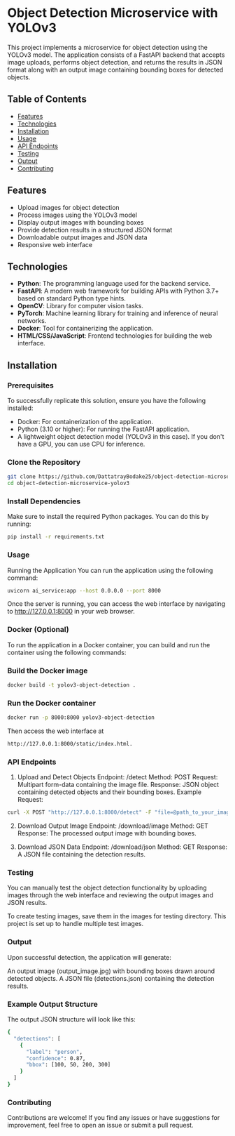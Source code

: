 # Object Detection Microservice with YOLOv3

This project implements a microservice for object detection using the YOLOv3 model. The application consists of a FastAPI backend that accepts image uploads, performs object detection, and returns the results in JSON format along with an output image containing bounding boxes for detected objects.

## Table of Contents

- [Features](#features)
- [Technologies](#technologies)
- [Installation](#installation)
- [Usage](#usage)
- [API Endpoints](#api-endpoints)
- [Testing](#testing)
- [Output](#output)
- [Contributing](#contributing)

## Features

- Upload images for object detection
- Process images using the YOLOv3 model
- Display output images with bounding boxes
- Provide detection results in a structured JSON format
- Downloadable output images and JSON data
- Responsive web interface

## Technologies

- **Python**: The programming language used for the backend service.
- **FastAPI**: A modern web framework for building APIs with Python 3.7+ based on standard Python type hints.
- **OpenCV**: Library for computer vision tasks.
- **PyTorch**: Machine learning library for training and inference of neural networks.
- **Docker**: Tool for containerizing the application.
- **HTML/CSS/JavaScript**: Frontend technologies for building the web interface.

## Installation

### Prerequisites

To successfully replicate this solution, ensure you have the following installed:

- Docker: For containerization of the application.
- Python (3.10 or higher): For running the FastAPI application.
- A lightweight object detection model (YOLOv3 in this case). If you don't have a GPU, you can use CPU for inference.

### Clone the Repository

```bash
git clone https://github.com/DattatrayBodake25/object-detection-microservice-yolov3.git
cd object-detection-microservice-yolov3
```

### Install Dependencies
Make sure to install the required Python packages. You can do this by running:
```bash
pip install -r requirements.txt
```

### Usage
Running the Application
You can run the application using the following command:
```bash
uvicorn ai_service:app --host 0.0.0.0 --port 8000
```
Once the server is running, you can access the web interface by navigating to http://127.0.0.1:8000 in your web browser.

### Docker (Optional)
To run the application in a Docker container, you can build and run the container using the following commands:

### Build the Docker image
```bash
docker build -t yolov3-object-detection .
```

### Run the Docker container
```bash
docker run -p 8000:8000 yolov3-object-detection
```
Then access the web interface at
```bash
http://127.0.0.1:8000/static/index.html.
```

### API Endpoints
1. Upload and Detect Objects
Endpoint: /detect
Method: POST
Request: Multipart form-data containing the image file.
Response: JSON object containing detected objects and their bounding boxes.
Example Request:
```bash
curl -X POST "http://127.0.0.1:8000/detect" -F "file=@path_to_your_image.jpg"
```
2. Download Output Image
Endpoint: /download/image
Method: GET
Response: The processed output image with bounding boxes.

3. Download JSON Data
Endpoint: /download/json
Method: GET
Response: A JSON file containing the detection results.

### Testing
You can manually test the object detection functionality by uploading images through the web interface and reviewing the output images and JSON results.

To create testing images, save them in the images for testing directory. This project is set up to handle multiple test images.

### Output
Upon successful detection, the application will generate:

An output image (output_image.jpg) with bounding boxes drawn around detected objects.
A JSON file (detections.json) containing the detection results.

### Example Output Structure

The output JSON structure will look like this:
```bash
{
  "detections": [
    {
      "label": "person",
      "confidence": 0.87,
      "bbox": [100, 50, 200, 300]
    }
  ]
}
```

### Contributing
Contributions are welcome! If you find any issues or have suggestions for improvement, feel free to open an issue or submit a pull request.
